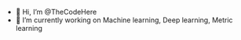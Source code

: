 - 👋 Hi, I’m @TheCodeHere
- 🌱 I’m currently working on Machine learning, Deep learning, Metric learning

<!---
TheCodeHere/TheCodeHere is a ✨ special ✨ repository because it is a space to make available implementations and resources of important and popular Machine Models.
--->
